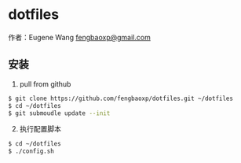 dotfiles
========

作者：Eugene Wang fengbaoxp@gmail.com

安装
--------
1. pull from github
```bash
$ git clone https://github.com/fengbaoxp/dotfiles.git ~/dotfiles
$ cd ~/dotfiles
$ git submoudle update --init
```

2. 执行配置脚本
```bash
$ cd ~/dotfiles
$ ./config.sh
```
